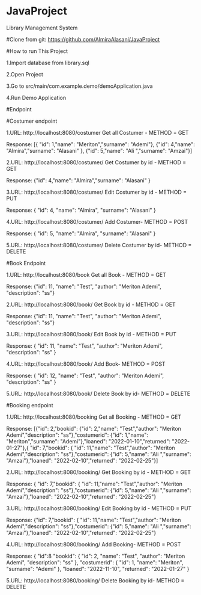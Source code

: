 # JavaProject
Library Management System

#Clone from git: https://github.com/AlmiraAlasani/JavaProject

#How to run This Project

1.Import database from library.sql

2.Open Project

3.Go to src/main/com.example.demo/demoApplication.java

4.Run Demo Application

#Endpoint

#Costumer endpoint

1.URL: http://localhost:8080/costumer Get all Costumer - METHOD = GET

Response:
[{  "id": 1,"name": "Meriton","surname": "Ademi"}, {"id": 4,"name": "Almira","surname": "Alasani" }, {"id": 5,"name": "Ali ","surname": "Amzai"}]

2.URL: http://localhost:8080/costumer/ Get Costumer by id - METHOD = GET

Response:
{"id": 4,"name": "Almira","surname": "Alasani" }

3.URL: http://localhost:8080/costumer/ Edit Costumer by id - METHOD = PUT

Response:
{
    "id": 4,
    "name": "Almira",
    "surname": "Alasani"
}

4.URL: http://localhost:8080/costumer/ Add Costumer- METHOD = POST

Response:
{
    "id": 5,
    "name": "Almira",
    "surname": "Alasani"
}

5.URL: http://localhost:8080/costumer/ Delete Costumer by id- METHOD = DELETE

#Book Endpoint

1.URL: http://localhost:8080/book Get all Book - METHOD = GET

Response:
{"id": 11, "name": "Test", "author": "Meriton Ademi", "description": "ss"}

2.URL: http://localhost:8080/book/ Get Book by id - METHOD = GET

Response:
{"id": 11, "name": "Test", "author": "Meriton Ademi", "description": "ss"}

3.URL: http://localhost:8080/book/ Edit Book by id - METHOD = PUT

Response:
{
    "id": 11,
    "name": "Test",
    "author": "Meriton Ademi",
    "description": "ss"
}

4.URL: http://localhost:8080/book/ Add Book- METHOD = POST

Response:
{
    "id": 12,
    "name": "Test",
    "author": "Meriton Ademi",
    "description": "ss"
}

5.URL: http://localhost:8080/book/ Delete Book by id- METHOD = DELETE

#Booking endpoint

1.URL: http://localhost:8080/booking Get all Booking - METHOD = GET

Response:
[{"id": 2,"bookid": {"id": 2,"name": "Test","author": "Meriton Ademi","description": "ss"},"costumerid": {"id": 1,"name": "Meriton","surname": "Ademi"},"loaned": "2022-01-10","returned": "2022-01-27"},{ "id": 7,"bookid": { "id": 11,"name": "Test","author": "Meriton Ademi","description": "ss"},"costumerid": {"id": 5,"name": "Ali ","surname": "Amzai"},"loaned": "2022-02-10","returned": "2022-02-25"}]

2.URL: http://localhost:8080/booking/ Get Booking by id - METHOD = GET

Response:
{ "id": 7,"bookid": { "id": 11,"name": "Test","author": "Meriton Ademi","description": "ss"},"costumerid": {"id": 5,"name": "Ali ","surname": "Amzai"},"loaned": "2022-02-10","returned": "2022-02-25"}

3.URL: http://localhost:8080/booking/ Edit Booking by id - METHOD = PUT

Response:
{"id": 7,"bookid": { "id": 11,"name": "Test","author": "Meriton Ademi","description": "ss"},"costumerid": {"id": 5,"name": "Ali ","surname": "Amzai"},"loaned": "2022-02-10","returned": "2022-02-25"}


4.URL: http://localhost:8080/booking/ Add Booking- METHOD = POST

Response:
{
       "id":8
        "bookid": {
            "id": 2,
            "name": "Test",
            "author": "Meriton Ademi",
            "description": "ss"
        },
        "costumerid": {
            "id": 1,
            "name": "Meriton",
            "surname": "Ademi"
        },
        "loaned": "2022-11-10",
        "returned": "2022-01-27"
    }
    
 
 5.URL: http://localhost:8080/booking/ Delete Booking by id- METHOD = DELETE
